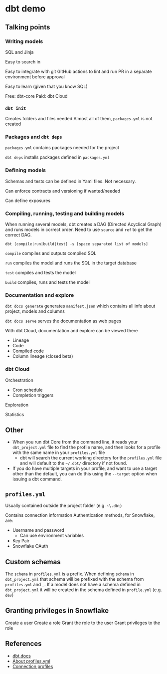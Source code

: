 # dbt demo

## Talking points

### Writing models

SQL and Jinja

Easy to search in

Easy to integrate with git
GitHub actions to lint and run PR in a separate environment before approval

Easy to learn (given that you know SQL)

Free: dbt-core
Paid: dbt Cloud

### `dbt init`

Creates folders and files needed
Almost all of them, `packages.yml` is not created

### Packages and `dbt deps`

`packages.yml` contains packages needed for the project

`dbt deps` installs packages defined in `packages.yml`

### Defining models

Schemas and tests can be defined in Yaml files. Not necessary.

Can enforce contracts and versioning if wanted/needed

Can define exposures

### Compiling, running, testing and building models

When running several models, dbt creates a DAG (Directed Acyclical Graph) and runs models in correct order.
Need to use `source` and `ref` to get the correct DAG.

`dbt [compile|run|build|test] -s [space separated list of models]`

`compile` compiles and outputs compiled SQL

`run` compiles the model and runs the SQL in the target database

`test` compiles and tests the model

`build` compiles, runs and tests the model

### Documentation and explore

`dbt docs generate` generates `manifest.json` which contains all info about project, models and columns

`dbt docs serve` serves the documentation as web pages

With dbt Cloud, documentation and explore can be viewed there
- Lineage
- Code
- Compiled code
- Column lineage (closed beta)

### dbt Cloud

Orchestration
- Cron schedule
- Completion triggers

Exploration

Statistics

## Other

- When you run dbt Core from the command line, it reads your `dbt_project.yml` file to find the profile name, and then looks for a profile with the same name in your `profiles.yml` file
  - dbt will search the current working directory for the `profiles.yml` file and will default to the `~/.dbt/` directory if not found.
- If you do have multiple targets in your profile, and want to use a target other than the default, you can do this using the `--target` option when issuing a dbt command.

## `profiles.yml`

Usually contained outside the project folder (e.g. `~\.dbt`)

Contains connection information
Authentication methods, for Snowflake, are:
- Username and password
  - Can use environment variables
- Key Pair
- Snowflake OAuth

## Custom schemas

The `schema` in `profiles.yml` is a prefix. When defining `schema` in `dbt_project.yml` that schema will be prefixed with the schema from `profiles.yml` and `_`.
If a model does not have a schema defined in `dbt_project.yml` it will be created in the schema defined in `profile.yml` (e.g. `dev`)

## Granting privileges in Snowflake

Create a user
Create a role
Grant the role to the user
Grant privileges to the role

## References

- [dbt docs](https://docs.getdbt.com/docs/introduction)
- [About profiles.yml](https://docs.getdbt.com/docs/core/connect-data-platform/profiles.yml)
- [Connection profiles](https://docs.getdbt.com/docs/core/connect-data-platform/connection-profiles)
